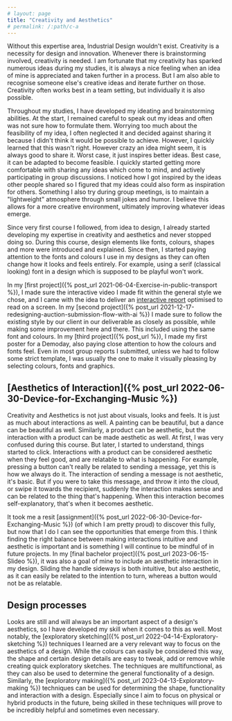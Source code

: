 ```yaml
---
# layout: page
title: "Creativity and Aesthetics"
# permalink: /:path/c-a
---
```


Without this expertise area, Industrial Design wouldn't exist. Creativity is a necessity for design and innovation. Whenever there is brainstorming involved, creativity is needed. I am fortunate that my creativity has sparked numerous ideas during my studies, it is always a nice feeling when an idea of mine is appreciated and taken further in a process. But I am also able to recognise someone else's creative ideas and iterate further on those. Creativity often works best in a team setting, but individually it is also possible. 

Throughout my studies, I have developed my ideating and brainstorming abilities. At the start, I remained careful to speak out my ideas and often was not sure how to formulate them. Worrying too much about the feasibility of my idea, I often neglected it and decided against sharing it because I didn't think it would be possible to achieve. However, I quickly learned that this wasn't right. However crazy an idea might seem, it is always good to share it. Worst case, it just inspires better ideas. Best case, it can be adapted to become feasible. I quickly started getting more comfortable with sharing any ideas which come to mind, and actively participating in group discussions. I noticed how I got inspired by the ideas other people shared so I figured that my ideas could also form as inspiration for others. Something I also try during group meetings, is to maintain a "lightweight" atmosphere through small jokes and humor. I believe this allows for a more creative environment, ultimately improving whatever ideas emerge. 

Since very first course I followed, from idea to design, I already started developing my expertise in creativity and aesthetics and never stopped doing so. During this course, design elements like fonts, colours, shapes and more were introduced and explained. Since then, I started paying attention to the fonts and colours I use in my designs as they can often change how it looks and feels entirely. For example, using a serif (classical looking) font in a design which is supposed to be playful won't work. 

In my [first project]({% post_url 2021-06-04-Exercise-in-public-transport %}), I made sure the interactive video I made fit within the general style we chose, and I came with the idea to deliver an [interactive report](https://www.figma.com/proto/Vm34aIq2JsAkNpeFfT0ZqR/Final-Report?page-id=0%3A1&type=design&node-id=471-3524&viewport=464%2C79%2C0.02&scaling=contain&starting-point-node-id=471%3A3524&show-proto-sidebar=1&mode=design) optimised to read on a screen. In my [second project]({% post_url 2021-12-17-redesigning-auction-submission-flow-with-ai %}) I made sure to follow the existing style by our client in our deliverable as closely as possible, while making some improvement here and there. This included using the same font and colours. In my [third project]({% post_url  %}), I made my first poster for a Demoday, also paying close attention to how the colours and fonts feel. Even in most group reports I submitted, unless we had to follow some strict template, I was usually the one to make it visually pleasing by selecting colours, fonts and graphics. 

## [Aesthetics of Interaction]({% post_url 2022-06-30-Device-for-Exchanging-Music %})
Creativity and Aesthetics is not just about visuals, looks and feels. It is just as much about interactions as well. A painting can be beautiful, but a dance can be beautiful as well. Similarly, a product can be aesthetic, but the interaction with a product can be made aesthetic as well. At first, I was very confused during this course. But later, I started to understand, things started to click. Interactions with a product can be considered aesthetic when they feel good, and are relatable to what is happening. For example, pressing a button can't really be related to sending a message, yet this is how we always do it. The interaction of sending a message is not aesthetic, it's basic. But if you were to take this message, and throw it into the cloud, or swipe it towards the recipient, suddenly the interaction makes sense and can be related to the thing that's happening. When this interaction becomes self-explanatory, that's when it becomes aesthetic. 

It took me a resit [assignment]({% post_url 2022-06-30-Device-for-Exchanging-Music %}) (of which I am pretty proud) to discover this fully, but now that I do I can see the opportunities that emerge from this. I think finding the right balance between making interactions intuitive and aesthetic is important and is something I will continue to be mindful of in future projects. In my [final bachelor project]({% post_url 2023-06-15-Slideo %}), it was also a goal of mine to include an aesthetic interaction in my design. Sliding the handle sideways is both intuitive, but also aesthetic, as it can easily be related to the intention to turn, whereas a button would not be as relatable.

## Design processes
Looks are still and will always be an important aspect of a design's aesthetics, so I have developed my skill when it comes to this as well. Most notably, the [exploratory sketching]({% post_url 2022-04-14-Exploratory-sketching %}) techniques I learned are a very relevant way to focus on the aesthetics of a design. While the colours can easily be considered this way, the shape and certain design details are easy to tweak, add or remove while creating quick exploratory sketches. The techniques are multifunctional, as they can also be used to determine the general functionality of a design. Similarly, the [exploratory making]({% post_url 2023-04-13-Exploratory-making %}) techniques can be used for determining the shape, functionality and interaction with a design. Especially since I aim to focus on physical or hybrid products in the future, being skilled in these techniques will prove to be incredibly helpful and sometimes even necessary. 